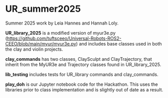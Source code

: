 # UR_summer2025
Summer 2025 work by Leia Hannes and Hannah Loly. 

**UR_library_2025** is a modified version of myur3e.py (https://github.com/tuftsceeo/Universal-Robots-ROS2-CEEO/blob/main/myur/myur3e.py) and includes base classes used in both the clay and violin projects. 

**clay_commands** has two classes, ClaySculpt and ClayTrajectory, that inherit from the MyUR3e and Trajectory classes found in UR_library_2025. 

**lib_testing** includes tests for UR_library commands and clay_commands. 

**play_doh** is our Jupyter notebook code for the Hackathon. This uses the libraries prior to class implementation and is slightly out of date as a result. 
